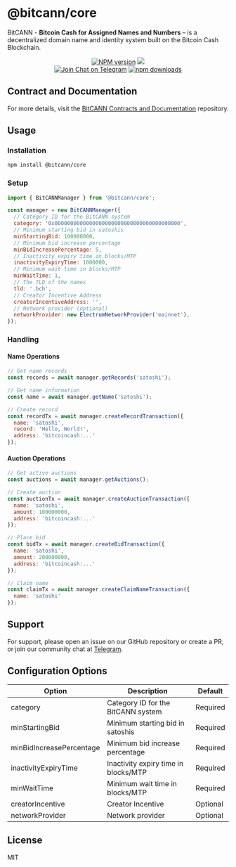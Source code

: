# @bitcann/core

BitCANN - **Bitcoin Cash for Assigned Names and Numbers** – is a decentralized domain name and identity system built on the Bitcoin Cash Blockchain.

<p align="center">
  <a href="https://www.npmjs.com/package/@bitcann/core"><img src="https://img.shields.io/npm/v/@bitcann/core.svg" alt="NPM version" /></a>
<a href="https://codecov.io/github/BitCANN/bitcann-core" > 
 <img src="https://codecov.io/github/BitCANN/bitcann-core/graph/badge.svg?token=RJB8LUO1NY"/> 
 </a><br>
  <a href="https://t.me/bitcann_protocol"><img alt="Join Chat on Telegram" src="https://img.shields.io/badge/chat-BitCANN-0088CC?logo=telegram"></a>
  <a href="https://www.npmjs.com/package/@bitcann/core"><img alt="npm downloads" src="https://img.shields.io/npm/dm/@bitcann/core"></a>
</p>

## Contract and Documentation
For more details, visit the [BitCANN Contracts and Documentation](https://github.com/BitCANN/bitcann-contracts) repository.


## Usage

### Installation
```bash
npm install @bitcann/core
```

### Setup
```js
import { BitCANNManager } from '@bitcann/core';

const manager = new BitCANNManager({
  // Category ID for the BitCANN system
  category: '0x0000000000000000000000000000000000000000',
  // Minimum starting bid in satoshis
  minStartingBid: 100000000,
  // Minimum bid increase percentage
  minBidIncreasePercentage: 5,
  // Inactivity expiry time in blocks/MTP
  inactivityExpiryTime: 1000000,
  // Minimum wait time in blocks/MTP
  minWaitTime: 1,
  // The TLD of the names
  tld: '.bch',
  // Creator Incentive Address
  creatorIncentiveAddress: '',
  // Network provider (optional)
  networkProvider: new ElectrumNetworkProvider('mainnet'),
});
```

### Handling

#### Name Operations
```js
// Get name records
const records = await manager.getRecords('satoshi');

// Get name information
const name = await manager.getName('satoshi');

// Create record
const recordTx = await manager.createRecordTransaction({
  name: 'satoshi',
  record: 'Hello, World!',
  address: 'bitcoincash:...'
});
```

#### Auction Operations
```js
// Get active auctions
const auctions = await manager.getAuctions();

// Create auction
const auctionTx = await manager.createAuctionTransaction({
  name: 'satoshi',
  amount: 100000000,
  address: 'bitcoincash:...'
});

// Place bid
const bidTx = await manager.createBidTransaction({
  name: 'satoshi',
  amount: 200000000,
  address: 'bitcoincash:...'
});

// Claim name
const claimTx = await manager.createClaimNameTransaction({
  name: 'satoshi'
});
```


## Support
For support, please open an issue on our GitHub repository or create a PR, or join our community chat at [Telegram](https://t.me/bitcann_discussion).


## Configuration Options

| Option | Description | Default |
|--------|-------------|---------|
| category | Category ID for the BitCANN system | Required |
| minStartingBid | Minimum starting bid in satoshis | Required |
| minBidIncreasePercentage | Minimum bid increase percentage | Required |
| inactivityExpiryTime | Inactivity expiry time in blocks/MTP | Required |
| minWaitTime | Minimum wait time in blocks/MTP | Required |
| creatorIncentive | Creator Incentive | Optional |
| networkProvider | Network provider | Optional |

## License

MIT


